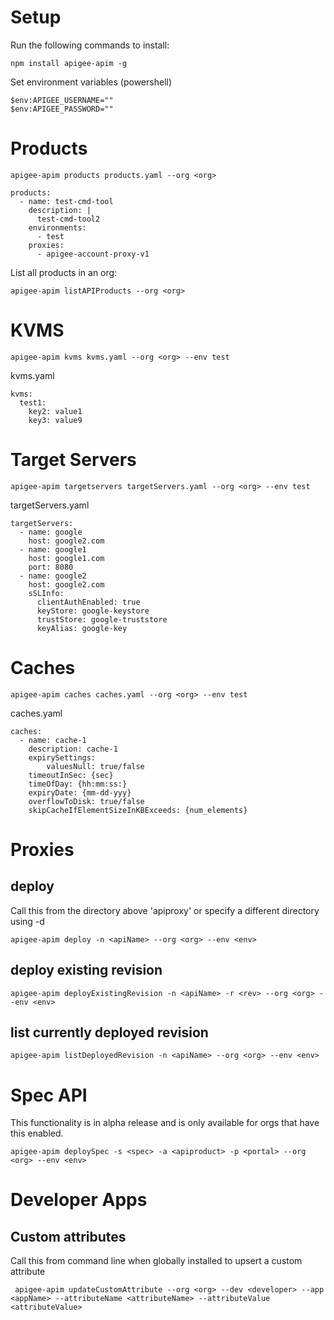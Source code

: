 # Setup
Run the following commands to install:
```
npm install apigee-apim -g
```
Set environment variables (powershell)
```
$env:APIGEE_USERNAME=""
$env:APIGEE_PASSWORD=""
```

# Products
```
apigee-apim products products.yaml --org <org>
```

```
products:
  - name: test-cmd-tool
    description: |
      test-cmd-tool2
    environments:
      - test
    proxies:
      - apigee-account-proxy-v1
```
List all products in an org:
```
apigee-apim listAPIProducts --org <org>
```

# KVMS
```
apigee-apim kvms kvms.yaml --org <org> --env test 
```
kvms.yaml
```
kvms:
  test1:
    key2: value1
    key3: value9
```
# Target Servers
```
apigee-apim targetservers targetServers.yaml --org <org> --env test
```
targetServers.yaml
```
targetServers:
  - name: google
    host: google2.com
  - name: google1
    host: google1.com
    port: 8080
  - name: google2
    host: google2.com
    sSLInfo:
      clientAuthEnabled: true
      keyStore: google-keystore
      trustStore: google-truststore
      keyAlias: google-key
```

# Caches
```
apigee-apim caches caches.yaml --org <org> --env test
```
caches.yaml
```
caches:
  - name: cache-1
    description: cache-1
    expirySettings:
        valuesNull: true/false
    timeoutInSec: {sec}
    timeOfDay: {hh:mm:ss:}
    expiryDate: {mm-dd-yyy}
    overflowToDisk: true/false
    skipCacheIfElementSizeInKBExceeds: {num_elements}
```
# Proxies

## deploy
Call this from the directory above 'apiproxy' or specify a different directory using -d
```
apigee-apim deploy -n <apiName> --org <org> --env <env>
```
## deploy existing revision
```
apigee-apim deployExistingRevision -n <apiName> -r <rev> --org <org> --env <env>
```
## list currently deployed revision
```
apigee-apim listDeployedRevision -n <apiName> --org <org> --env <env>
```

# Spec API
This functionality is in alpha release and is only available for orgs that have this enabled.
```
apigee-apim deploySpec -s <spec> -a <apiproduct> -p <portal> --org <org> --env <env>
```

# Developer Apps 

## Custom attributes
Call this from command line when globally installed to upsert a custom attribute
```
 apigee-apim updateCustomAttribute --org <org> --dev <developer> --app <appName> --attributeName <attributeName> --attributeValue <attributeValue>
```